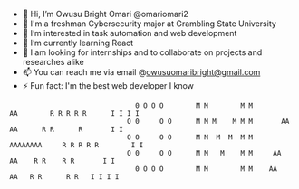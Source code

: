 - 👋 Hi, I’m Owusu Bright Omari @omariomari2
- 👋 I'm a freshman Cybersecurity major at Grambling State University
- 👀 I’m interested in task automation and web development
- 🌱 I’m currently learning React 
- 💞️ I am looking for internships and to collaborate on projects and researches alike
- 📫 You can reach me via email @owusuomaribright@gmail.com
- ⚡ Fun fact: I'm the best web developer I know

<!---
omariomari2/omariomari2 is a ✨ special ✨ repository because its `README.md` (this file) appears on your GitHub profile.
You can click the Preview link to take a look at your changes.
--->
                                                      
                                   0 O O O        M M        M M         AA        R R R R R      I I I I  
                                 O 0     O O      M M M    M M M       AA  AA      R R      R       I I  
                                 O 0     O O      M M  M  M  M M      AAAAAAAA     R R R R R        I I  
                                 O 0     O O      M M   M    M M     AA      AA    R R    R R       I I  
                                   0 O O O        M M        M M    AA        AA   R R      R R   I I I I 
